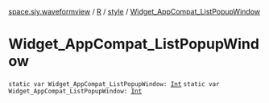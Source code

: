 [space.siy.waveformview](../../index.md) / [R](../index.md) / [style](index.md) / [Widget_AppCompat_ListPopupWindow](./-widget_-app-compat_-list-popup-window.md)

# Widget_AppCompat_ListPopupWindow

`static var Widget_AppCompat_ListPopupWindow: `[`Int`](https://kotlinlang.org/api/latest/jvm/stdlib/kotlin/-int/index.html)
`static var Widget_AppCompat_ListPopupWindow: `[`Int`](https://kotlinlang.org/api/latest/jvm/stdlib/kotlin/-int/index.html)